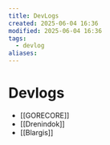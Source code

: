 ```yaml
---
title: DevLogs
created: 2025-06-04 16:36
modified: 2025-06-04 16:36
tags:
  - devlog
aliases:
---
```

# Devlogs
- [[GORECORE]]
- [[Drenindok]]
- [[Blargis]]